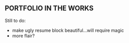 ## PORTFOLIO IN THE WORKS

<p>Still to do:</p>

<ul>
<li>make ugly resume block beautiful...will require magic</li>
<li>more flair?</li>
</ul>
